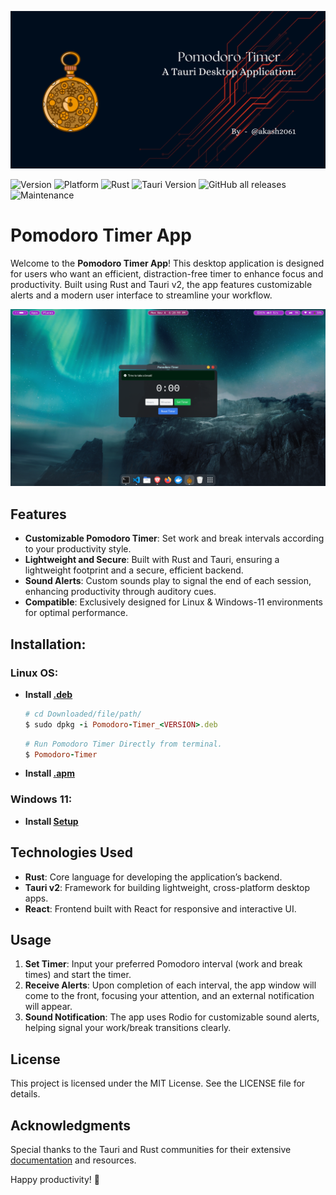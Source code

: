 ![Header](./assets/github-header-image.png)

![Version](https://img.shields.io/github/v/release/akash2061/Pomodoro-Timer-App-Rust)
![Platform](https://img.shields.io/badge/platform-Linux%20%7C%20Windows-blueviolet)
![Rust](https://img.shields.io/badge/language-Rust-blue)
![Tauri Version](https://img.shields.io/badge/Tauri-v2.0-blue)
![GitHub all releases](https://img.shields.io/github/downloads/akash2061/Pomodoro-Timer-App-Rust/total)
![Maintenance](https://img.shields.io/badge/maintenance-actively--maintained-brightgreen)
<!-- ![GitHub Downloads (specific asset, specific tag)](https://img.shields.io/github/downloads/akash2061/Pomodoro-Timer-App-Rust/v0.1.0/Pomodoro-Timer_0.1.0_amd64.deb)
![GitHub Downloads (specific asset, specific tag)](https://img.shields.io/github/downloads/akash2061/Pomodoro-Timer-App-Rust/v0.1.0/Pomodoro-Timer_0.1.0_x64-setup.exe) -->

# Pomodoro Timer App

Welcome to the **Pomodoro Timer App**! This desktop application is designed for users who want an efficient, distraction-free timer to enhance focus and productivity. Built using Rust and Tauri v2, the app features customizable alerts and a modern user interface to streamline your workflow.

![View-Demo](./assets/Demo.png)

## Features

- **Customizable Pomodoro Timer**: Set work and break intervals according to your productivity style.
- **Lightweight and Secure**: Built with Rust and Tauri, ensuring a lightweight footprint and a secure, efficient backend.
- **Sound Alerts**: Custom sounds play to signal the end of each session, enhancing productivity through auditory cues.
- **Compatible**: Exclusively designed for Linux & Windows-11 environments for optimal performance.


## Installation:

### Linux OS:

+ **Install [.deb](https://github.com/akash2061/Pomodoro-Timer-App-Rust/releases/download/v0.1.0/Pomodoro-Timer_0.1.0_amd64.deb)**
    ```ruby
    # cd Downloaded/file/path/
    $ sudo dpkg -i Pomodoro-Timer_<VERSION>.deb
    ```
    ```ruby
    # Run Pomodoro Timer Directly from terminal.
    $ Pomodoro-Timer
    ```

+ **Install [.apm](https://github.com/akash2061/Pomodoro-Timer-App-Rust/releases/download/v0.1.0/Pomodoro-Timer-0.1.0-1.x86_64.rpm)**

### Windows 11:
+ **Install [Setup](https://github.com/akash2061/Pomodoro-Timer-App-Rust/releases/download/v0.1.0/Pomodoro-Timer_0.1.0_x64-setup.exe)**

## Technologies Used

- **Rust**: Core language for developing the application’s backend.
- **Tauri v2**: Framework for building lightweight, cross-platform desktop apps.
- **React**: Frontend built with React for responsive and interactive UI.

## Usage

1. **Set Timer**: Input your preferred Pomodoro interval (work and break times) and start the timer.
2. **Receive Alerts**: Upon completion of each interval, the app window will come to the front, focusing your attention, and an external notification will appear.
3. **Sound Notification**: The app uses Rodio for customizable sound alerts, helping signal your work/break transitions clearly.

## License
This project is licensed under the MIT License. See the LICENSE file for details.

## Acknowledgments
Special thanks to the Tauri and Rust communities for their extensive [documentation](https://v2.tauri.app/) and resources.

Happy productivity! 🎯
